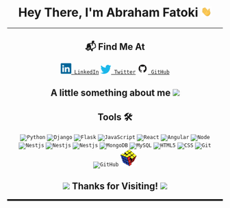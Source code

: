 <h1 align="center">Hey There, I'm Abraham Fatoki <img src="./social/Hi.gif" width="25px"></h1>
<hr>
<h2 align="center">📬 Find Me At</h2>
<p align="center">
    <code><a href="https://www.linkedin.com/in/abrahamfatoki" title="LinkedIn" _blank=True><img width="25" src="./social/linkedin-logo-2430.svg"> LinkedIn</a></code>
<!--     <code><a href="https://www.instagram.com/" title="Instagram Profile"><img width="25" src="./social/Instagram.png"> Instagram</a></code> -->
    <code><a href="https://twitter.com/abrahamfatoki" title="X" _blank=True><img width="25" src="./social/Twitter.png"> Twitter</a></code>
<!--     <code><a href="mailto:fatokiabraham@gmail.com?body=Hey!" title="Gmail" _blank=True><img width="25" src="./social/Gmail.png"> Gmail</a></code> -->
    <code><a href="https://github.com/Heritage20/" title="Github" _blank=True><img width="25" src="./social/GitHub-Mark.png"> GitHub</a></code>
</p>
<h2 align = "center">
A little something about me <img src="https://media.giphy.com/media/VgCDAzcKvsR6OM0uWg/giphy.gif" width="50"> </h2>


<h2 align = "center">Tools 🛠️ </h2>
<p align = "center">
<!-- <code><img title="C" height="40" src="https://brandslogos.com/wp-content/uploads/images/large/c-logo-1.png"></code> -->
<code><img title="Python" height="40" src="https://www.cdnlogo.com/logos/p/3/python.svg"></code>
<code><img title="Django" height="40" src="https://www.cdnlogo.com/logos/d/3/django.svg"></code>
<code><img title="Flask" height="40" src="https://cdn.cdnlogo.com/logos/f/50/flask.svg"></code>
<code><img title="JavaScript" height="40" src="https://www.cdnlogo.com/logos/j/44/javascript.svg"></code>
<code><img title="React" height="40" src="https://cdn.cdnlogo.com/logos/r/85/react.svg"></code>
<code><img title="Angular" height="40" src="https://cdn.cdnlogo.com/logos/a/51/angular.svg"></code>
<code><img title="Node" height="40" src="https://cdn.cdnlogo.com/logos/n/79/node-js.svg"></code>
<code><img title="Nestjs" height="40" src="https://cdn.cdnlogo.com/logos/n/57/nestjs.svg"></code>
<code><img title="Nestjs" height="40" src="https://cdn.cdnlogo.com/logos/p/79/php.svg"></code>
<code><img title="Nestjs" height="40" src="https://cdn.cdnlogo.com/logos/l/23/laravel.svg"></code>
<code><img title="MongoDB" height="40" src="https://cdn.cdnlogo.com/logos/m/30/mongodb-icon.svg"></code>
<code><img title="MySQL" height="40" src="https://www.cdnlogo.com/logos/p/25/powered-by-mysql.svg"></code>
<code><img title="HTML5" height="40" src="https://www.cdnlogo.com/logos/h/84/html.svg"></code>
<code><img title="CSS" height="40" src="https://www.cdnlogo.com/logos/c/18/css.svg"></code>
<code><img title="Git" height="40" src="https://cdn.freebiesupply.com/logos/thumbs/2x/git-logo.png"></code>
<code><img title="GitHub" height="40" src="https://www.cdnlogo.com/logos/g/69/github-icon.svg"></code>
<code><img title="Problem Solving" height="40" src="./social/Rubiks-Cube.png"></code>
</p>
<h2 align = "center">
<img src="https://media1.giphy.com/media/4uyBfovScfdhQAqXQ9/giphy.gif?cid=ecf05e4782jnhubezkdqdnd5x63r5u8tdgnb0cohx40lz67v&rid=giphy.gif&ct=s" width = "50"> Thanks for Visiting! <img src="https://media1.giphy.com/media/4uyBfovScfdhQAqXQ9/giphy.gif?cid=ecf05e4782jnhubezkdqdnd5x63r5u8tdgnb0cohx40lz67v&rid=giphy.gif&ct=s" width = "50"> </h2>
<hr style = "height:4px" noshade>
